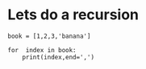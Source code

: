 # Lets do a recursion 

```
book = [1,2,3,'banana']

for  index in book:
    print(index,end=',')

```

